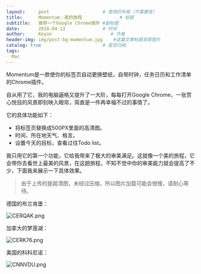 ```yaml
---
layout:     post                    # 使用的布局（不需要改）
title:      Momentum：美的旅程              # 标题 
subtitle:   推荐一个Google Chrome插件 #副标题
date:       2018-04-13              # 时间
author:     Keyon                      # 作者
header-img: img/post-bg-momentum.jpg    #这篇文章标题背景图片
catalog: true                       # 是否归档
tags:
  Mac
---
```


Momentum是一款使你的标签页自动更换壁纸，自带时钟，任务日历和工作清单的Chrome插件。

自从用了它，我的电脑逼格又提升了一大阶，每每打开Google Chrome，一张赏心悦目的风景即刻映入眼帘，简直是一件再幸福不过的事情了。

它的具体功能如下：

* 将标签页替换成500PX里面的高清图。
* 时间、所在地天气、格言。
* 设置今天的目标，查看过往Todo list。

我只用它的第一个功能，它给我带来了极大的审美满足。这就像一个美的旅程，它会带你去看世上最美的风景，在这趟旅程，不知不觉中你的审美能力就会提高了不少，下面我来展示一下具体效果。

> 由于上传的是超清图，未经过压缩，所以图片加载可能会很慢，请耐心等待。

德国的布兰肯堡：

![CERQAK.png](https://s1.ax1x.com/2018/04/13/CERQAK.png)

加拿大的梦莲湖：

![CERK76.png](https://s1.ax1x.com/2018/04/13/CERK76.png)

美国的科科尼诺：

![CNNVDU.png](https://s1.ax1x.com/2018/05/05/CNNVDU.png)